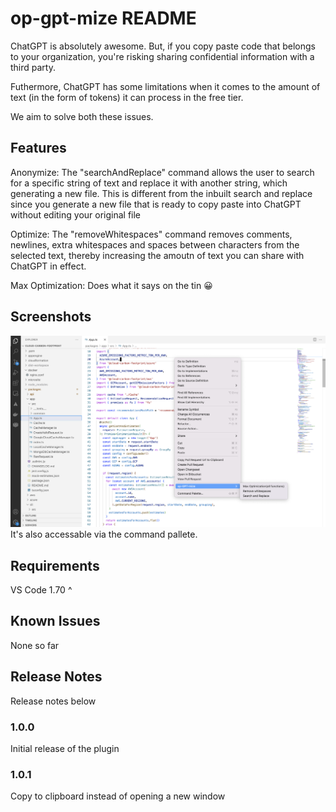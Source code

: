 # op-gpt-mize README

ChatGPT is absolutely awesome. But, if you copy paste code that belongs to your organization, you're risking sharing confidential information with a third party. 

Futhermore, ChatGPT has some limitations when it comes to the amount of text (in the form of tokens) it can process in the free tier.

We aim to solve both these issues. 

## Features

Anonymize: The "searchAndReplace" command allows the user to search for a specific string of text and replace it with another string, which generating a new file. This is different from the inbuilt search and replace since you generate a new file that is ready to copy paste into ChatGPT without editing your original file

Optimize: The "removeWhitespaces" command removes comments, newlines, extra whitespaces and spaces between characters from the selected text, thereby increasing the amoutn of text you can share with ChatGPT in effect.

Max Optimization: Does what it says on the tin 😀

## Screenshots

![How it works](./images/how-it-works.png)
It's also accessable via the command pallete. 

## Requirements

VS Code 1.70 ^


## Known Issues

None so far

## Release Notes

Release notes below

### 1.0.0

Initial release of the plugin

### 1.0.1

Copy to clipboard instead of opening a new window
